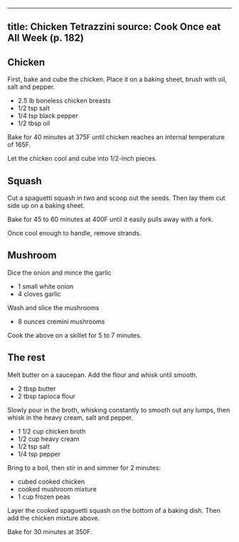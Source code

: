 
---
title: Chicken Tetrazzini
source: Cook Once eat All Week (p. 182)
---

## Chicken

First, bake and cube the chicken. Place it on a baking sheet, brush with oil, salt and pepper.

* 2.5 lb boneless chicken breasts
* 1/2 tsp salt
* 1/4 tsp black pepper
* 1/2 tbsp oil

Bake for 40 minutes at 375F until chicken reaches an internal temperature of 165F.

Let the chicken cool and cube into 1/2-inch pieces.

## Squash

Cut a spaguetti squash in two and scoop out the seeds. Then lay them cut side up on a baking sheet.

Bake for 45 to 60 minutes at 400F until it easily pulls away with a fork.

Once cool enough to handle, remove strands.

## Mushroom

Dice the onion and mince the garlic

* 1 small white onion
* 4 cloves garlic

Wash and slice the mushrooms

* 8 ounces cremini mushrooms

Cook the above on a skillet for 5 to 7 minutes.

## The rest

Melt butter on a saucepan. Add the flour and whisk until smooth.

* 2 tbsp butter
* 2 tbsp tapioca flour

Slowly pour in the broth, whisking constantly to smooth out any lumps, then whisk in the heavy cream, salt and pepper.

* 1 1/2 cup chicken broth
* 1/2 cup heavy cream
* 1/2 tsp salt
* 1/4 tsp pepper

Bring to a boil, then stir in and simmer for 2 minutes:

* cubed cooked chicken
* cooked mushroom mixture
* 1 cup frozen peas

Layer the cooked spaguetti squash on the bottom of a baking dish. Then add the chicken mixture above.

Bake for 30 minutes at 350F.


